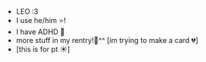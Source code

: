 - LEO :3
- I use he/him ⭐!
- I have ADHD 🌙
- more stuff in my rentry!🍮^^ [im trying to make a card 💔]
- [this is for pt ☀️]

<!---
transmasctoya/transmasctoya is a ✨ special ✨ repository because its `README.md` (this file) appears on your GitHub profile.
You can click the Preview link to take a look at your changes.
--->
